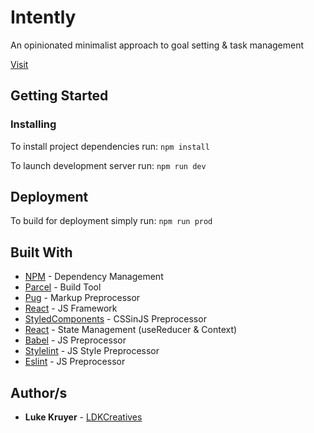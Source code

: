 # Intently

An opinionated minimalist approach to goal setting & task management

[Visit](https://www.npmjs.com)

## Getting Started

### Installing

To install project dependencies run: `npm install`

To launch development server run: `npm run dev`

## Deployment

To build for deployment simply run: `npm run prod`

## Built With

- [NPM](https://www.npmjs.com) - Dependency Management
- [Parcel](https://parceljs.org) - Build Tool
- [Pug](https://pugjs.org) - Markup Preprocessor
- [React](https://reactjs.org/) - JS Framework
- [StyledComponents](https://www.styled-components.com) - CSSinJS Preprocessor
- [React](https://reactjs.org/) - State Management (useReducer & Context)
- [Babel](https://babeljs.io) - JS Preprocessor
- [Stylelint](https://stylelint.io) - JS Style Preprocessor
- [Eslint](https://eslint.org) - JS Preprocessor

## Author/s

- **Luke Kruyer** - [LDKCreatives](https://www.ldkcreatives.com)
